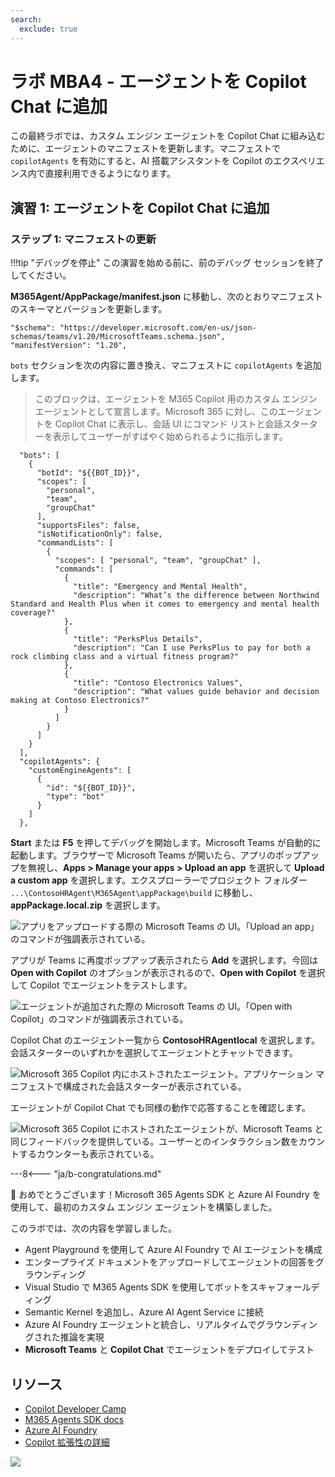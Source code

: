 ```yaml
---
search:
  exclude: true
---
```

# ラボ MBA4 - エージェントを Copilot Chat に追加

この最終ラボでは、カスタム エンジン エージェントを Copilot Chat に組み込むために、エージェントのマニフェストを更新します。マニフェストで `copilotAgents` を有効にすると、AI 搭載アシスタントを Copilot のエクスペリエンス内で直接利用できるようになります。

## 演習 1: エージェントを Copilot Chat に追加

### ステップ 1: マニフェストの更新

!!!tip "デバッグを停止"
    この演習を始める前に、前のデバッグ セッションを終了してください。

**M365Agent/AppPackage/manifest.json** に移動し、次のとおりマニフェストのスキーマとバージョンを更新します。 

``` 
"$schema": "https://developer.microsoft.com/en-us/json-schemas/teams/v1.20/MicrosoftTeams.schema.json", 
"manifestVersion": "1.20", 
```

`bots` セクションを次の内容に置き換え、マニフェストに `copilotAgents` を追加します。

> このブロックは、エージェントを M365 Copilot 用のカスタム エンジン エージェントとして宣言します。Microsoft 365 に対し、このエージェントを Copilot Chat に表示し、会話 UI にコマンド リストと会話スターターを表示してユーザーがすばやく始められるように指示します。

```   
  "bots": [ 
    { 
      "botId": "${{BOT_ID}}", 
      "scopes": [ 
        "personal", 
        "team", 
        "groupChat" 
      ], 
      "supportsFiles": false, 
      "isNotificationOnly": false, 
      "commandLists": [ 
        { 
          "scopes": [ "personal", "team", "groupChat" ], 
          "commands": [ 
            { 
              "title": "Emergency and Mental Health",
              "description": "What’s the difference between Northwind Standard and Health Plus when it comes to emergency and mental health coverage?" 
            }, 
            { 
              "title": "PerksPlus Details", 
              "description": "Can I use PerksPlus to pay for both a rock climbing class and a virtual fitness program?" 
            }, 
            { 
              "title": "Contoso Electronics Values", 
              "description": "What values guide behavior and decision making at Contoso Electronics?" 
            } 
          ] 
        } 
      ] 
    } 
  ], 
  "copilotAgents": { 
    "customEngineAgents": [ 
      { 
        "id": "${{BOT_ID}}", 
        "type": "bot" 
      } 
    ] 
  }, 
```

**Start** または **F5** を押してデバッグを開始します。Microsoft Teams が自動的に起動します。ブラウザーで Microsoft Teams が開いたら、アプリのポップアップを無視し、**Apps > Manage your apps > Upload an app** を選択して **Upload a custom app** を選択します。エクスプローラーでプロジェクト フォルダー `...\ContosoHRAgent\M365Agent\appPackage\build` に移動し、**appPackage.local.zip** を選択します。

![アプリをアップロードする際の Microsoft Teams の UI。「Upload an app」のコマンドが強調表示されている。](https://github.com/user-attachments/assets/5fad723f-b087-4481-8c8c-d5ad87c1bead)

アプリが Teams に再度ポップアップ表示されたら **Add** を選択します。今回は **Open with Copilot** のオプションが表示されるので、**Open with Copilot** を選択して Copilot でエージェントをテストします。

![エージェントが追加された際の Microsoft Teams の UI。「Open with Copilot」のコマンドが強調表示されている。](https://github.com/user-attachments/assets/97f9d9fd-bd90-48b5-983b-b1fea3f85721)

Copilot Chat のエージェント一覧から **ContosoHRAgentlocal** を選択します。会話スターターのいずれかを選択してエージェントとチャットできます。

![Microsoft 365 Copilot 内にホストされたエージェント。アプリケーション マニフェストで構成された会話スターターが表示されている。](https://github.com/user-attachments/assets/2aab299c-23ff-4369-a42c-bd74c66f854d)

エージェントが Copilot Chat でも同様の動作で応答することを確認します。

![Microsoft 365 Copilot にホストされたエージェントが、Microsoft Teams と同じフィードバックを提供している。ユーザーとのインタラクション数をカウントするカウンターも表示されている。](https://github.com/user-attachments/assets/4211f43d-8aef-4262-95e3-1efac7dba495)

---8<--- "ja/b-congratulations.md"

🎉 おめでとうございます！Microsoft 365 Agents SDK と Azure AI Foundry を使用して、最初のカスタム エンジン エージェントを構築しました。

このラボでは、次の内容を学習しました。

* Agent Playground を使用して Azure AI Foundry で AI エージェントを構成
* エンタープライズ ドキュメントをアップロードしてエージェントの回答をグラウンディング
* Visual Studio で M365 Agents SDK を使用してボットをスキャフォールディング
* Semantic Kernel を追加し、Azure AI Agent Service に接続
* Azure AI Foundry エージェントと統合し、リアルタイムでグラウンディングされた推論を実現
* **Microsoft Teams** と **Copilot Chat** でエージェントをデプロイしてテスト

## リソース

- [Copilot Developer Camp](https://aka.ms/copilotdevcamp)
- [M365 Agents SDK docs](https://aka.ms/open-hack/m365agentssdk)
- [Azure AI Foundry](https://ai.azure.com)
- [Copilot 拡張性の詳細](https://aka.ms/extensibility-docs)

<cc-next label="Home" url="/" />

<cc-award path="Build" />

<img src="https://m365-visitor-stats.azurewebsites.net/copilot-camp/custom-engine/agents-sdk/04-bring-agent-to-copilot" />